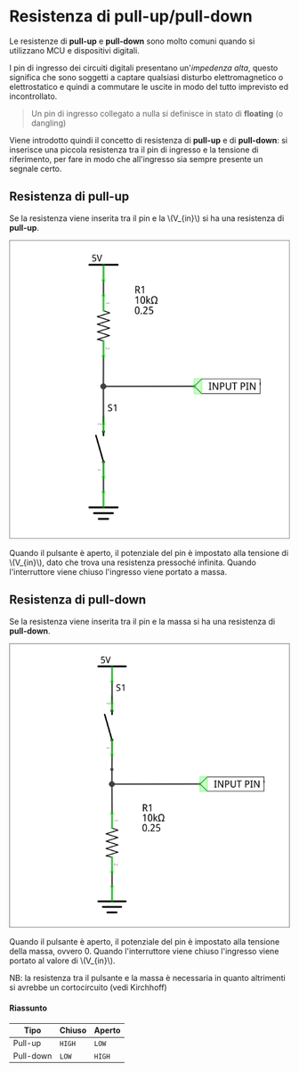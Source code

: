 # Resistenza di pull-up/pull-down

Le resistenze di **pull-up** e **pull-down** sono molto comuni quando si utilizzano MCU e dispositivi digitali.

I pin di ingresso dei circuiti digitali presentano un'_impedenza alta_,
questo significa che sono soggetti a captare qualsiasi disturbo elettromagnetico o elettrostatico e quindi a commutare le uscite in modo del tutto imprevisto ed incontrollato.

> Un pin di ingresso collegato a nulla si definisce in stato di **floating** (o dangling)

Viene introdotto quindi il concetto di resistenza di **pull-up** e di **pull-down**:
si inserisce una piccola resistenza tra il pin di ingresso e la tensione di riferimento,
per fare in modo che all'ingresso sia sempre presente un segnale certo.

## Resistenza di pull-up

Se la resistenza viene inserita tra il pin e la \\(V\_{in}\\) si ha una resistenza di **pull-up**.

<div style="text-align: center"><img src="../image/r_pullup.png" alt="Resistenza di pullup"></div>

Quando il pulsante è aperto, il potenziale del pin è impostato alla tensione di \\(V\_{in}\\), dato che trova una resistenza pressoché infinita.
Quando l'interruttore viene chiuso l'ingresso viene portato a massa.

## Resistenza di pull-down

Se la resistenza viene inserita tra il pin e la massa si ha una resistenza di **pull-down**.

<div style="text-align: center"><img src="../image/r_pulldown.png" alt="Resistenza di pulldown"></div>

Quando il pulsante è aperto, il potenziale del pin è impostato alla tensione della massa, ovvero 0.
Quando l'interruttore viene chiuso l'ingresso viene portato al valore di \\(V\_{in}\\).

NB: la resistenza tra il pulsante e la massa è necessaria in quanto altrimenti si avrebbe un cortocircuito (vedi Kirchhoff)

#### Riassunto

| Tipo      | Chiuso | Aperto |
| --------- | ------ | ------ |
| Pull-up   | `HIGH` | `LOW`  |
| Pull-down | `LOW`  | `HIGH` |
